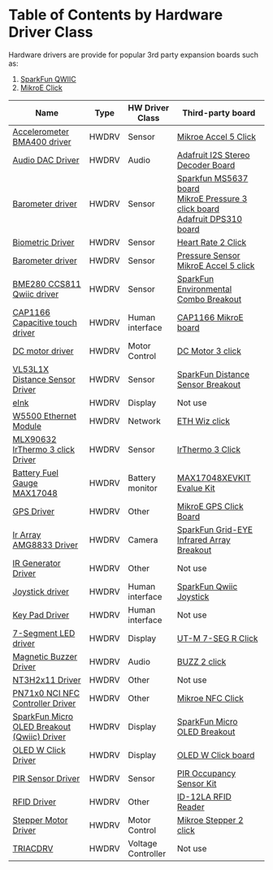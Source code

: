 # Table of Contents by Hardware Driver Class #

Hardware drivers are provide for popular 3rd party expansion boards such as:

1. [SparkFun QWIIC](https://www.sparkfun.com/qwiic)
2. [MikroE Click](https://www.mikroe.com/click)

| Name |Type |HW Driver Class |Third-party board |
| ---- |---- |--------------- |----------------- |
| [Accelerometer BMA400 driver](https://github.com/SiliconLabs/platform_hardware_drivers/tree/master/accelerometer_bma400_spi/README.md) |HWDRV |Sensor |[Mikroe Accel 5 Click](https://www.mikroe.com/accel-5-click) |
| [Audio DAC Driver](https://github.com/SiliconLabs/platform_hardware_drivers/tree/master/audio_dac_uda1334a/README.md) |HWDRV |Audio |[Adafruit I2S Stereo Decoder Board](https://www.adafruit.com/product/3678) |
| [Barometer driver](https://github.com/SiliconLabs/platform_hardware_drivers/tree/master/barometer/README.md) |HWDRV |Sensor |[Sparkfun MS5637 board](https://www.sparkfun.com/products/14688)<br>[MikroE Pressure 3 click board](https://www.mikroe.com/pressure-3-click)<br>[Adafruit DPS310 board](https://www.adafruit.com/product/4494) |
| [Biometric Driver](https://github.com/SiliconLabs/platform_hardware_drivers/tree/master/bio_sensor_maxm86161/README.md) |HWDRV |Sensor |[Heart Rate 2 Click](https://www.mikroe.com/heart-rate-2-click) |
| [Barometer driver](https://github.com/SiliconLabs/platform_hardware_drivers/tree/master/bma400_accelerometer/README.md) |HWDRV |Sensor |[Pressure Sensor](https://www.sparkfun.com/products/14688)<br> [MikroE Accel 5 click](https://www.mikroe.com/accel-5-click) |
| [BME280 CCS811 Qwiic driver](https://github.com/SiliconLabs/platform_hardware_drivers/tree/master/bme280_ccs811_qwiic/README.md) |HWDRV |Sensor |[SparkFun Environmental Combo Breakout](https://www.sparkfun.com/products/14348) |
| [CAP1166 Capacitive touch driver](https://github.com/SiliconLabs/platform_hardware_drivers/tree/master/cap1166_capacitive_touch/README.md) |HWDRV |Human interface |[CAP1166 MikroE board](https://www.mikroe.com/cap-touch-2-click) |
| [DC motor driver](https://github.com/SiliconLabs/platform_hardware_drivers/tree/master/dc_motor_driver_tb6549fg/README.md) |HWDRV |Motor Control |[DC Motor 3 click](https://www.mikroe.com/dc-motor-3-click) |
| [VL53L1X Distance Sensor Driver](https://github.com/SiliconLabs/platform_hardware_drivers/tree/master/distance_vl53l1x/README.md) |HWDRV |Sensor |[SparkFun Distance Sensor Breakout](https://www.sparkfun.com/products/14722) |
| [eInk](https://github.com/SiliconLabs/platform_hardware_drivers/tree/master/eink_ea2200-bja/README.md) |HWDRV |Display |Not use |
| [W5500 Ethernet Module](https://github.com/SiliconLabs/platform_hardware_drivers/blob/master/ethernet_w5x00/README.md) |HWDRV |Network |[ETH Wiz click](https://www.mikroe.com/eth-wiz-click) |
| [MLX90632 IrThermo 3 click Driver](https://github.com/SiliconLabs/platform_hardware_drivers/tree/master/fir_sensor_mlx90632/readme.md) |HWDRV |Sensor |[IrThermo 3 Click](https://www.mikroe.com/ir-thermo-3-click) |
| [Battery Fuel Gauge MAX17048](https://github.com/SiliconLabs/platform_hardware_drivers/tree/master/fuel_gauge_battery_max17048/README.md) |HWDRV |Battery monitor |[MAX17048XEVKIT Evalue Kit](https://www.maximintegrated.com/en/products/power/battery-management/MAX17048XEVKIT.html) |
| [GPS Driver](https://github.com/SiliconLabs/platform_hardware_drivers/tree/master/gps_lea6s/README.md) |HWDRV |Other |[MikroE GPS Click Board](https://www.mikroe.com/gps-click) |
| [Ir Array AMG8833 Driver](https://github.com/SiliconLabs/platform_hardware_drivers/tree/master/ir_array_amg88xx/README.md) |HWDRV |Camera |[SparkFun Grid-EYE Infrared Array Breakout](https://www.sparkfun.com/products/14607) |
| [IR Generator Driver](https://github.com/SiliconLabs/platform_hardware_drivers/tree/master/ir_generate/readme.md) |HWDRV |Other |Not use |
| [Joystick driver](https://github.com/SiliconLabs/platform_hardware_drivers/tree/master/joystick/README.md) |HWDRV |Human interface |[SparkFun Qwiic Joystick](https://www.sparkfun.com/products/15168) |
| [Key Pad Driver](https://github.com/SiliconLabs/platform_hardware_drivers/tree/master/keypad_tegg1pc4x4/readme.md) |HWDRV |Human interface |Not use |
| [7-Segment LED driver](https://github.com/SiliconLabs/platform_hardware_drivers/tree/master/led_7seg/README.md) |HWDRV |Display |[UT-M 7-SEG R Click](https://www.mikroe.com/ut-m-7-seg-r-click) |
| [Magnetic Buzzer Driver](https://github.com/SiliconLabs/platform_hardware_drivers/tree/master/magnetic_buzzer/README.md) |HWDRV |Audio |[BUZZ 2 click](https://www.mikroe.com/buzz-2-click) |
| [NT3H2x11 Driver](https://github.com/SiliconLabs/platform_hardware_drivers/tree/master/nfc_nt3h2x11/README.md) |HWDRV |Other |Not use |
| [PN71x0 NCI NFC Controller Driver](https://github.com/SiliconLabs/platform_hardware_drivers/tree/master/nfc_pn71x0/README.md) |HWDRV |Other |[Mikroe NFC Click ](https://www.mikroe.com/nfc-click) |
| [SparkFun Micro OLED Breakout (Qwiic) Driver](https://github.com/SiliconLabs/platform_hardware_drivers/tree/master/oled_ssd1306_i2c/README.md) |HWDRV |Display |[SparkFun Micro OLED Breakout](https://www.sparkfun.com/products/14532) |
| [OLED W Click Driver](https://github.com/SiliconLabs/platform_hardware_drivers/tree/master/oled_ssd1306_spi/README.md) |HWDRV |Display |[OLED W Click board](https://www.mikroe.com/oled-w-click) |
| [PIR Sensor Driver](https://github.com/SiliconLabs/platform_hardware_drivers/tree/master/pir_ira_s210st01/README.md) |HWDRV |Sensor |[PIR Occupancy Sensor Kit](https://www.mikroe.com/accel-5-click) |
| [RFID Driver](https://github.com/SiliconLabs/platform_hardware_drivers/tree/master/rfid_id12la/README.md) |HWDRV |Other |[ID-12LA RFID Reader](https://www.sparkfun.com/products/11827) |
| [Stepper Motor Driver](https://github.com/SiliconLabs/platform_hardware_drivers/tree/master/stepper_motor_a4988/readme.md) |HWDRV |Motor Control |[Mikroe Stepper 2 click](https://www.mikroe.com/stepper-2-click)  |
| [TRIACDRV](https://github.com/SiliconLabs/platform_hardware_drivers/tree/master/triac/README.md) |HWDRV |Voltage Controller |Not use |
